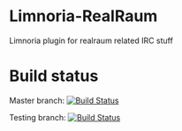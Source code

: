 # Limnoria-RealRaum

Limnoria plugin for realraum related IRC stuff

# Build status

Master branch:   [![Build Status](https://travis-ci.org/realraum/Limnoria-RealRaum.svg?branch=master)](https://travis-ci.org/realraum/Limnoria-RealRaum)

Testing branch:  [![Build Status](https://travis-ci.org/realraum/Limnoria-RealRaum.svg?branch=testing)](https://travis-ci.org/realraum/Limnoria-RealRaum)
